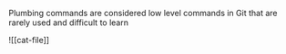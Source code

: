 
Plumbing commands are considered low level commands in Git that are rarely used and difficult to learn


![[cat-file]]